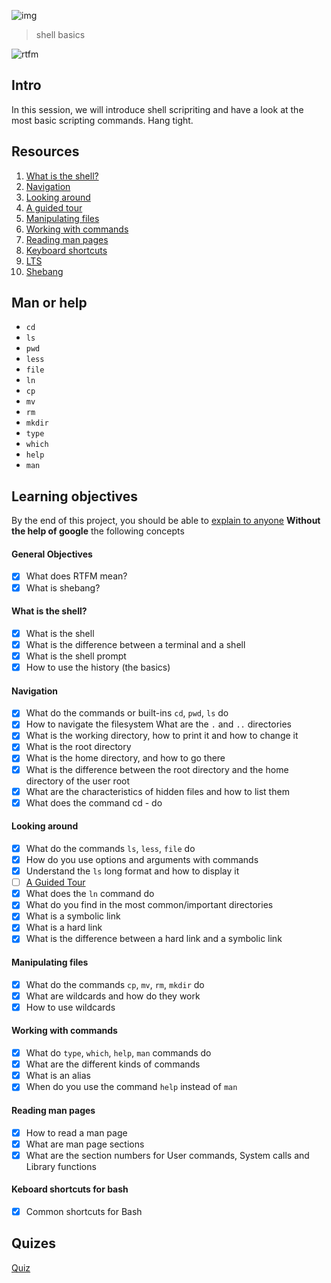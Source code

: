 ![img](https://assets.imaginablefutures.com/media/images/ALX_Logo.max-200x150.png)
  > shell basics 

![rtfm](https://s3.amazonaws.com/intranet-projects-files/holbertonschool-sysadmin_devops/205/image.jpg)

## Intro
In this session, we will introduce shell scripriting and have a look at the most basic scripting commands. Hang tight. 

## Resources
1. [What is the shell?](http://linuxcommand.org/lc3_lts0010.php)
2. [Navigation](http://linuxcommand.org/lc3_lts0020.php)
3. [Looking around](http://linuxcommand.org/lc3_lts0030.php)
4. [A guided tour](http://linuxcommand.org/lc3_lts0040.php)
5. [Manipulating files](http://linuxcommand.org/lc3_lts0050.php)
6. [Working with commands](http://linuxcommand.org/lc3_lts0060.php)
7. [Reading man pages](http://linuxcommand.org/lc3_man_pages/man1.html)
8. [Keyboard shortcuts](https://www.howtogeek.com/181/keyboard-shortcuts-for-bash-command-shell-for-ubuntu-debian-suse-redhat-linux-etc/)
9. [LTS](https://wiki.ubuntu.com/LTS)
10. [Shebang](https://en.wikipedia.org/wiki/Shebang_%28Unix%29)

## Man or help

* ```cd```
* ```ls```
* ```pwd```
* ```less```
* ```file```
* ```ln```
* ```cp```
* ```mv```
* ```rm```
* ```mkdir```
* ```type```
* ```which```
* ```help```
* ```man```


## Learning objectives
By the end of this project, you should be able to [explain to anyone](https://fs.blog/feynman-learning-technique/?fbclid=IwAR2K5_BGPVo0QjJXkOIIqNsqcXK4lTskPWJvA0asKQIGtCPWaQBdKmj1Ztg) __Without the help of google__ the following concepts

####  General Objectives
* [X] What does RTFM mean?
* [X] What is shebang?

#### What is the shell?

* [X] What is the shell
* [X] What is the difference between a terminal and a shell
* [X] What is the shell prompt
* [X] How to use the history (the basics)

#### Navigation

* [X] What do the commands or built-ins ```cd```, ```pwd```, ```ls``` do
* [X] How to navigate the filesystem
What are the ```.``` and ```..``` directories
* [X] What is the working directory, how to print it and how to change it
* [X] What is the root directory
* [X] What is the home directory, and how to go there
* [X] What is the difference between the root directory and the home directory of the user root
* [X] What are the characteristics of hidden files and how to list them
* [X] What does the command cd - do

#### Looking around

* [X] What do the commands ```ls```, ```less```, ```file``` do
* [X] How do you use options and arguments with commands
* [X] Understand the ```ls``` long format and how to display it
* [ ] [A Guided Tour](http://linuxcommand.org/lc3_lts0040.php)
* [X] What does the ```ln``` command do
* [X] What do you find in the most common/important directories
* [X] What is a symbolic link
* [X] What is a hard link
* [X] What is the difference between a hard link and a symbolic link

#### Manipulating files

* [X] What do the commands ```cp```, ```mv```, ```rm```, ```mkdir``` do
* [X] What are wildcards and how do they work
* [X] How to use wildcards

#### Working with commands

* [X] What do ```type```, ```which```, ```help```, ```man``` commands do
* [X] What are the different kinds of commands
* [X] What is an alias
* [X] When do you use the command ```help``` instead of ```man```

#### Reading man pages

* [X] How to read a man page
* [X] What are man page sections
* [X] What are the section numbers for User commands, System calls and Library functions

#### Keboard shortcuts for bash
* [X] Common shortcuts for Bash

## Quizes
[Quiz](./quiz.md)